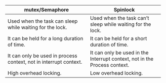 |mutex/Semaphore|Spinlock|
|-|-|
|Used when the task can sleep while waiting for the lock.|Used when the task can’t sleep while waiting for the lock.|
|It can be held for a long duration of time.	|It can be held for a short duration of time.|
|It can only be used in process context, not in interrupt context.	|It can only be used in the Interrupt context, not in the Process context.|
|High overhead locking.|	Low overhead locking.|